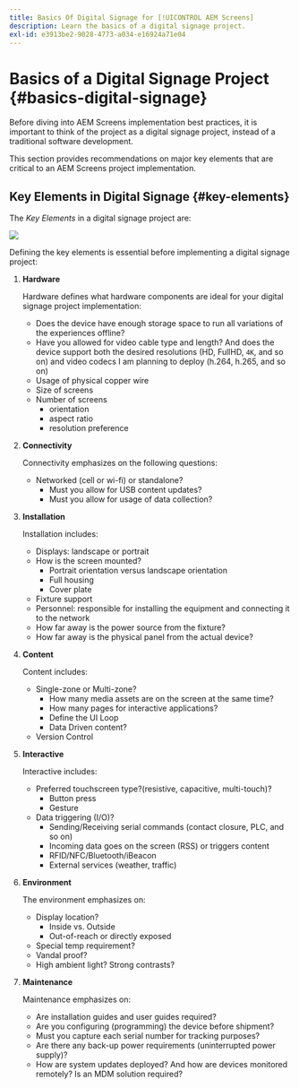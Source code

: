 ```yaml
---
title: Basics Of Digital Signage for [!UICONTROL AEM Screens]
description: Learn the basics of a digital signage project.
exl-id: e3913be2-9028-4773-a034-e16924a71e04
---
```

# Basics of a Digital Signage Project {#basics-digital-signage}

Before diving into AEM Screens implementation best practices, it is important to think of the project as a digital signage project, instead of a traditional software development.

This section provides recommendations on major key elements that are critical to an AEM Screens project implementation.

## Key Elements in Digital Signage {#key-elements}

The *Key Elements* in a digital signage project are:

![](/help/assets/Elements-Revised.png)

Defining the key elements is essential before implementing a digital signage project:

1. **Hardware**

   Hardware defines what hardware components are ideal for your digital signage project implementation:
   * Does the device have enough storage space to run all variations of the experiences offline?
   * Have you allowed for video cable type and length? And does the device support both the desired resolutions (HD, FullHD, `4K`, and so on) and video codecs I am planning to deploy (h.264, h.265, and so on)
   * Usage of physical copper wire
   * Size of screens
   * Number of screens
     * orientation
     * aspect ratio
     * resolution preference

1. **Connectivity**

   Connectivity emphasizes on the following questions:
   * Networked (cell or wi-fi) or standalone?
     * Must you allow for USB content updates?
     * Must you allow for usage of data collection?
  
1. **Installation**

   Installation includes:
   * Displays: landscape or portrait
   * How is the screen mounted?
     * Portrait orientation versus landscape orientation
     * Full housing
     * Cover plate
   * Fixture support
   * Personnel: responsible for installing the equipment and connecting it to the network
   * How far away is the power source from the fixture?
   * How far away is the physical panel from the actual device?

1. **Content**

   Content includes:
   * Single-zone or Multi-zone?
     * How many media assets are on the screen at the same time?
     * How many pages for interactive applications?
     * Define the UI Loop
     * Data Driven content?
   * Version Control
   
1. **Interactive**
  
   Interactive includes:
   * Preferred touchscreen type?(resistive, capacitive, multi-touch)?
     * Button press
     * Gesture
   * Data triggering (I/O)?
     * Sending/Receiving serial commands (contact closure, PLC, and so on)
     * Incoming data goes on the screen (RSS) or triggers content
     * RFID/NFC/Bluetooth/iBeacon
     * External services (weather, traffic)

1. **Environment**

   The environment emphasizes on:
   * Display location?
     * Inside vs. Outside
     * Out-of-reach or directly exposed
   * Special temp requirement?
   * Vandal proof?
   * High ambient light? Strong contrasts?

1. **Maintenance**

   Maintenance emphasizes on:

   * Are installation guides and user guides required?
   * Are you configuring (programming) the device before shipment?
   * Must you capture each serial number for tracking purposes?
   * Are there any back-up power requirements (uninterrupted power supply)?
   * How are system updates deployed? And how are devices monitored remotely? Is an MDM solution required?
